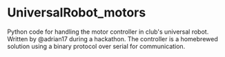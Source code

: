 # UniversalRobot_motors
Python code for handling the motor controller in club's universal robot. Written by @adrian17 during a hackathon.
The controller is a homebrewed solution using a binary protocol over serial for communication.
